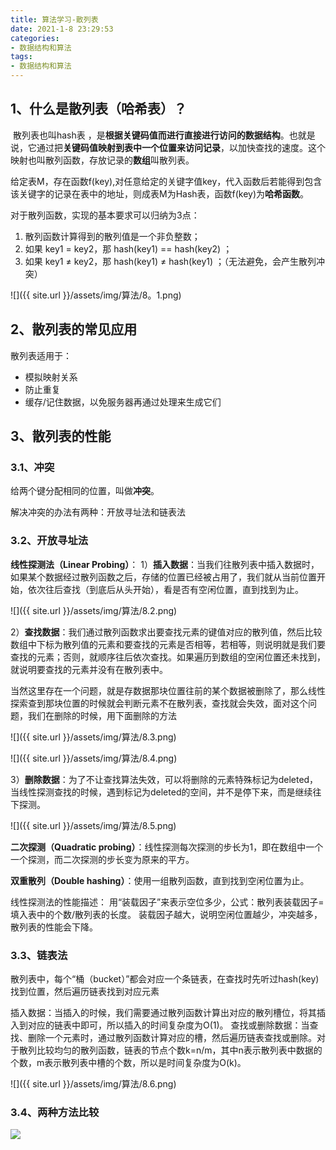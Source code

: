 ```yaml
---
title: 算法学习-散列表
date: 2021-1-8 23:29:53
categories:
- 数据结构和算法
tags:
- 数据结构和算法
---
```


## 1、什么是散列表（哈希表）？

​     散列表也叫hash表 ，是**根据关键码值而进行直接进行访问的数据结构**。也就是说，它通过把**关键码值映射到表中一个位置来访问记录**，以加快查找的速度。这个映射也叫散列函数，存放记录的**数组**叫散列表。

给定表M，存在函数f(key),对任意给定的关键字值key，代入函数后若能得到包含该关键字的记录在表中的地址，则成表M为Hash表，函数f(key)为**哈希函数**。

对于散列函数，实现的基本要求可以归纳为3点：

1. 散列函数计算得到的散列值是一个非负整数；   
2. 如果 key1 = key2，那 hash(key1) == hash(key2) ；      
3. 如果 key1 ≠ key2，那 hash(key1) ≠ hash(key1) ；（无法避免，会产生散列冲突）  

![]({{ site.url }}/assets/img/算法/8。1.png)


## 2、散列表的常见应用

散列表适用于：

- 模拟映射关系
- 防止重复
- 缓存/记住数据，以免服务器再通过处理来生成它们

## 3、散列表的性能

### 3.1、冲突

给两个键分配相同的位置，叫做**冲突**。

解决冲突的办法有两种：开放寻址法和链表法

### 3.2、开放寻址法

**线性探测法（Linear Probing）**：
1）**插入数据**：当我们往散列表中插入数据时，如果某个数据经过散列函数之后，存储的位置已经被占用了，我们就从当前位置开始，依次往后查找（到底后从头开始），看是否有空闲位置，直到找到为止。

![]({{ site.url }}/assets/img/算法/8.2.png)


2）**查找数据**：我们通过散列函数求出要查找元素的键值对应的散列值，然后比较数组中下标为散列值的元素和要查找的元素是否相等，若相等，则说明就是我们要查找的元素；否则，就顺序往后依次查找。如果遍历到数组的空闲位置还未找到，就说明要查找的元素并没有在散列表中。

当然这里存在一个问题，就是存数据那块位置往前的某个数据被删除了，那么线性探索查到那块位置的时候就会判断元素不在散列表，查找就会失效，面对这个问题，我们在删除的时候，用下面删除的方法

![]({{ site.url }}/assets/img/算法/8.3.png)


![]({{ site.url }}/assets/img/算法/8.4.png)


3）**删除数据**：为了不让查找算法失效，可以将删除的元素特殊标记为deleted，当线性探测查找的时候，遇到标记为deleted的空间，并不是停下来，而是继续往下探测。

![]({{ site.url }}/assets/img/算法/8.5.png)


**二次探测（Quadratic probing）**：线性探测每次探测的步长为1，即在数组中一个一个探测，而二次探测的步长变为原来的平方。

**双重散列（Double hashing）**：使用一组散列函数，直到找到空闲位置为止。

线性探测法的性能描述：
用“装载因子”来表示空位多少，公式：散列表装载因子=填入表中的个数/散列表的长度。
装载因子越大，说明空闲位置越少，冲突越多，散列表的性能会下降。

### 3.3、链表法

散列表中，每个“桶（bucket）”都会对应一个条链表，在查找时先听过hash(key)找到位置，然后遍历链表找到对应元素

插入数据：当插入的时候，我们需要通过散列函数计算出对应的散列槽位，将其插入到对应的链表中即可，所以插入的时间复杂度为O(1)。
查找或删除数据：当查找、删除一个元素时，通过散列函数计算对应的槽，然后遍历链表查找或删除。对于散列比较均匀的散列函数，链表的节点个数k=n/m，其中n表示散列表中数据的个数，m表示散列表中槽的个数，所以是时间复杂度为O(k)。


![]({{ site.url }}/assets/img/算法/8.6.png)


### 3.4、两种方法比较

![](https://upload-images.jianshu.io/upload_images/17483701-235d9f0b4c83fd94.png?imageMogr2/auto-orient/strip%7CimageView2/2/w/1240)


